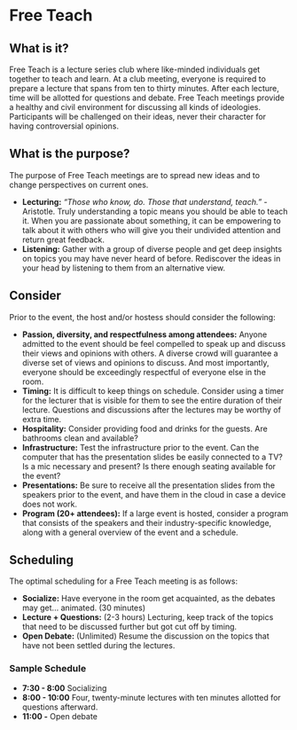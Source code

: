 # Free Teach

## What is it?
Free Teach is a lecture series club where like-minded individuals get together to teach and learn. At a club meeting, everyone is required to prepare a lecture that spans from ten to thirty minutes. After each lecture, time will be allotted for questions and debate. Free Teach meetings provide a healthy and civil environment for discussing all kinds of ideologies. Participants will be challenged on their ideas, never their character for having controversial opinions.  

## What is the purpose?
The purpose of Free Teach meetings are to spread new ideas and to change perspectives on current ones. 
* **Lecturing:** *“Those who know, do. Those that understand, teach.”* - Aristotle. Truly understanding a topic means you should be able to teach it. When you are passionate about something, it can be empowering to talk about it with others who will give you their undivided attention and return great feedback. 
* **Listening:** Gather with a group of diverse people and get deep insights on topics you may have never heard of before. Rediscover the ideas in your head by listening to them from an alternative view.

## Consider
Prior to the event, the host and/or hostess should consider the following:
* **Passion, diversity, and respectfulness among attendees:** Anyone admitted to the event should be feel compelled to speak up and discuss their views and opinions with others. A diverse crowd will guarantee a diverse set of views and opinions to discuss. And most importantly, everyone should be exceedingly respectful of everyone else in the room.
* **Timing:** It is difficult to keep things on schedule. Consider using a timer for the lecturer that is visible for them to see the entire duration of their lecture. Questions and discussions after the lectures may be worthy of extra time.
* **Hospitality:** Consider providing food and drinks for the guests. Are bathrooms clean and available? 
* **Infrastructure:** Test the infrastructure prior to the event. Can the computer that has the presentation slides be easily connected to a TV? Is a mic necessary and present? Is there enough seating available for the event?
* **Presentations:** Be sure to receive all the presentation slides from the speakers prior to the event, and have them in the cloud in case a device does not work.
* **Program (20+ attendees):** If a large event is hosted, consider a program that consists of the speakers and their industry-specific knowledge, along with a general overview of the event and a schedule.

## Scheduling
The optimal scheduling for a Free Teach meeting is as follows:
* **Socialize:** Have everyone in the room get acquainted, as the debates may get... animated. (30 minutes)
* **Lecture + Questions:** (2-3 hours) Lecturing, keep track of the topics that need to be discussed further but got cut off by timing. 
* **Open Debate:** (Unlimited) Resume the discussion on the topics that have not been settled during the lectures.

### Sample Schedule
* **7:30 - 8:00** Socializing
* **8:00 - 10:00** Four, twenty-minute lectures with ten minutes allotted for questions afterward.
* **11:00 -** Open debate
